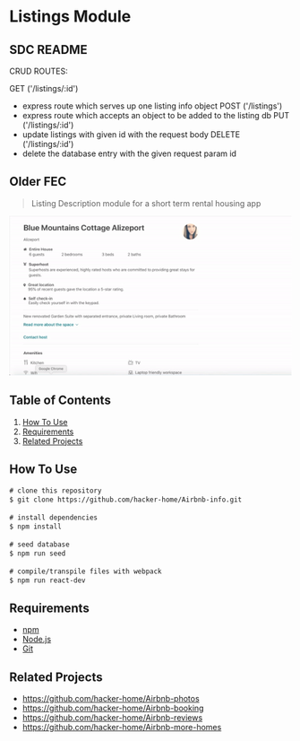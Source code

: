 # Listings Module

## SDC README

CRUD ROUTES:

GET ('/listings/:id')
- express route which serves up one listing info object
POST ('/listings')
- express route which accepts an object to be added to the listing db
PUT ('/listings/:id')
- update listings with given id with the request body
DELETE ('/listings/:id')
- delete the database entry with the given request param id






## Older FEC

> Listing Description module for a short term rental housing app

![](Listings.gif)

## Table of Contents
1. <a href="#how_to_use">How To Use</a>
2. <a href="#requirements">Requirements</a>
3. <a href="#related_projects">Related Projects</a>
## <a id="how_to_use">How To Use</a>
```
# clone this repository
$ git clone https://github.com/hacker-home/Airbnb-info.git

# install dependencies
$ npm install

# seed database
$ npm run seed

# compile/transpile files with webpack
$ npm run react-dev
```

## <a id="requirements">Requirements</a>
* [npm](https://www.npmjs.com/)
* [Node.js](https://nodejs.org/en/download/)
* [Git](https://git-scm.com/)

## <a id="related_projects">Related Projects</a>
* https://github.com/hacker-home/Airbnb-photos
* https://github.com/hacker-home/Airbnb-booking
* https://github.com/hacker-home/Airbnb-reviews
* https://github.com/hacker-home/Airbnb-more-homes

